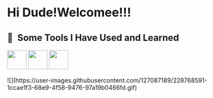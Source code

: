 <h1 color="blue"> Hi Dude!Welcomee!!!</h1>    

<h2> 🚀 &nbsp;Some Tools I Have Used and Learned</h2>
<p aling="left">
<img src="https://cdn.jsdelivr.net/gh/devicons/devicon/icons/csharp/csharp-original.svg"height="45" width="45" />
<img src="https://cdn.jsdelivr.net/gh/devicons/devicon/icons/dotnetcore/dotnetcore-original.svg"height="45" width="45"/>
<img src="https://cdn.jsdelivr.net/gh/devicons/devicon/icons/visualstudio/visualstudio-plain.svg"  height="45" width="45"/> 

 </p>  
 ![](https://user-images.githubusercontent.com/127087189/228768591-1ccae1f3-68e9-4f58-9476-97a19b0466fd.gif)




     
          
                  
          
       
          
          
